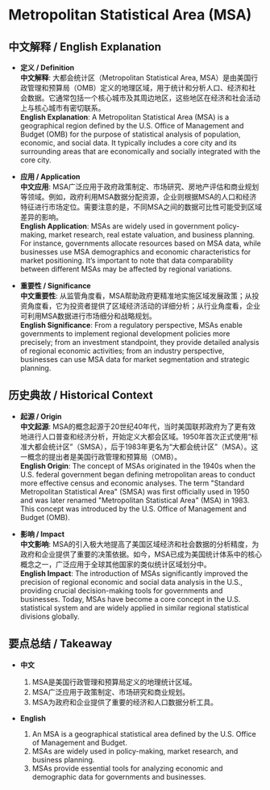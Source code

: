 # Metropolitan Statistical Area (MSA)

## 中文解释 / English Explanation

* **定义 / Definition**  
  **中文解释**: 大都会统计区（Metropolitan Statistical Area, MSA）是由美国行政管理和预算局（OMB）定义的地理区域，用于统计和分析人口、经济和社会数据。它通常包括一个核心城市及其周边地区，这些地区在经济和社会活动上与核心城市有密切联系。  
  **English Explanation**: A Metropolitan Statistical Area (MSA) is a geographical region defined by the U.S. Office of Management and Budget (OMB) for the purpose of statistical analysis of population, economic, and social data. It typically includes a core city and its surrounding areas that are economically and socially integrated with the core city.

* **应用 / Application**  
  **中文应用**: MSA广泛应用于政府政策制定、市场研究、房地产评估和商业规划等领域。例如，政府利用MSA数据分配资源，企业则根据MSA的人口和经济特征进行市场定位。需要注意的是，不同MSA之间的数据可比性可能受到区域差异的影响。  
  **English Application**: MSAs are widely used in government policy-making, market research, real estate valuation, and business planning. For instance, governments allocate resources based on MSA data, while businesses use MSA demographics and economic characteristics for market positioning. It’s important to note that data comparability between different MSAs may be affected by regional variations.

* **重要性 / Significance**  
  **中文重要性**: 从监管角度看，MSA帮助政府更精准地实施区域发展政策；从投资角度看，它为投资者提供了区域经济活动的详细分析；从行业角度看，企业可利用MSA数据进行市场细分和战略规划。  
  **English Significance**: From a regulatory perspective, MSAs enable governments to implement regional development policies more precisely; from an investment standpoint, they provide detailed analysis of regional economic activities; from an industry perspective, businesses can use MSA data for market segmentation and strategic planning.

## 历史典故 / Historical Context

* **起源 / Origin**  
  **中文起源**: MSA的概念起源于20世纪40年代，当时美国联邦政府为了更有效地进行人口普查和经济分析，开始定义大都会区域。1950年首次正式使用“标准大都会统计区”（SMSA），后于1983年更名为“大都会统计区”（MSA）。这一概念的提出者是美国行政管理和预算局（OMB）。  
  **English Origin**: The concept of MSAs originated in the 1940s when the U.S. federal government began defining metropolitan areas to conduct more effective census and economic analyses. The term "Standard Metropolitan Statistical Area" (SMSA) was first officially used in 1950 and was later renamed "Metropolitan Statistical Area" (MSA) in 1983. This concept was introduced by the U.S. Office of Management and Budget (OMB).

* **影响 / Impact**  
  **中文影响**: MSA的引入极大地提高了美国区域经济和社会数据的分析精度，为政府和企业提供了重要的决策依据。如今，MSA已成为美国统计体系中的核心概念之一，广泛应用于全球其他国家的类似统计区域划分中。  
  **English Impact**: The introduction of MSAs significantly improved the precision of regional economic and social data analysis in the U.S., providing crucial decision-making tools for governments and businesses. Today, MSAs have become a core concept in the U.S. statistical system and are widely applied in similar regional statistical divisions globally.

## 要点总结 / Takeaway

* **中文**  
  1. MSA是美国行政管理和预算局定义的地理统计区域。
  2. MSA广泛应用于政策制定、市场研究和商业规划。
  3. MSA为政府和企业提供了重要的经济和人口数据分析工具。

* **English**  
  1. An MSA is a geographical statistical area defined by the U.S. Office of Management and Budget.
  2. MSAs are widely used in policy-making, market research, and business planning.
  3. MSAs provide essential tools for analyzing economic and demographic data for governments and businesses.